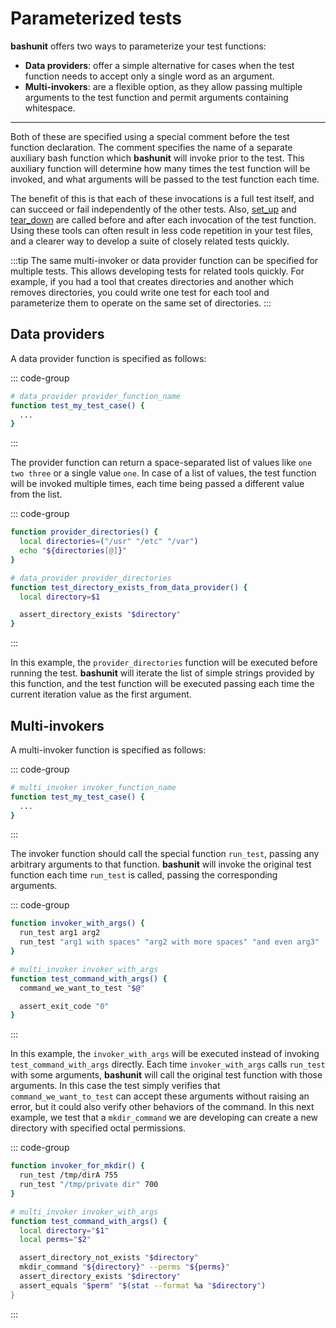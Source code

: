 # Parameterized tests

**bashunit** offers two ways to parameterize your test functions:
- **Data providers**: offer a simple alternative for cases when the test function needs to accept only a single word as an argument.
- **Multi-invokers**: are a flexible option, as they allow passing multiple arguments to the test function and permit arguments containing whitespace.

---

Both of these are specified using a special comment before the test function declaration. The comment specifies the name of a separate auxiliary bash function which **bashunit** will invoke prior to the test. This auxiliary function will determine how many times the test function will be invoked, and what arguments will be passed to the test function each time.

The benefit of this is that each of these invocations is a full test itself, and can succeed or fail independently of the other tests. Also, [set_up](/test-files#set-up-function) and [tear_down](/test-files#tear-down-function) are called before and after each invocation of the test function. Using these tools can often result in less code repetition in your test files, and a clearer way to develop a suite of closely related tests quickly.

:::tip
The same multi-invoker or data provider function can be specified for multiple tests. This allows developing tests for related tools quickly. For example, if you had a tool that creates directories and another which removes directories, you could write one test for each tool and parameterize them to operate on the same set of directories.
:::

## Data providers

A data provider function is specified as follows:

::: code-group
```bash [Example]
# data_provider provider_function_name
function test_my_test_case() {
  ...
}
```
:::

The provider function can return a space-separated list of values like `one two three` or a single value `one`. In case of a list of values, the test function will be invoked multiple times, each time being passed a different value from the list.

::: code-group
```bash [Example]
function provider_directories() {
  local directories=("/usr" "/etc" "/var")
  echo "${directories[@]}"
}

# data_provider provider_directories
function test_directory_exists_from_data_provider() {
  local directory=$1

  assert_directory_exists "$directory"
}
```
:::

In this example, the `provider_directories` function will be executed before running the test. **bashunit** will iterate the list of simple strings provided by this function, and the test function will be executed passing each time the current iteration value as the first argument.

## Multi-invokers

A multi-invoker function is specified as follows:

::: code-group
```bash [Example]
# multi_invoker invoker_function_name
function test_my_test_case() {
  ...
}
```
:::

The invoker function should call the special function `run_test`, passing any arbitrary arguments to that function. **bashunit** will invoke the original test function each time `run_test` is called, passing the corresponding arguments.

::: code-group
```bash [Example]
function invoker_with_args() {
  run_test arg1 arg2
  run_test "arg1 with spaces" "arg2 with more spaces" "and even arg3"
}

# multi_invoker invoker_with_args
function test_command_with_args() {
  command_we_want_to_test "$@"

  assert_exit_code "0"
}
```
:::

In this example, the `invoker_with_args` will be executed instead of invoking `test_command_with_args` directly. Each time `invoker_with_args` calls `run_test` with some arguments, **bashunit** will call the original test function with those arguments. In this case the test simply verifies that `command_we_want_to_test` can accept these arguments without raising an error, but it could also verify other behaviors of the command. In this next example, we test that a `mkdir_command` we are developing can create a new directory with specified octal permissions.

::: code-group
```bash [Example]
function invoker_for_mkdir() {
  run_test /tmp/dirA 755
  run_test "/tmp/private dir" 700
}

# multi_invoker invoker_with_args
function test_command_with_args() {
  local directory="$1"
  local perms="$2"

  assert_directory_not_exists "$directory"
  mkdir_command "${directory}" --perms "${perms}"
  assert_directory_exists "$directory"
  assert_equals "$perm" "$(stat --format %a "$directory")
}
```
:::
